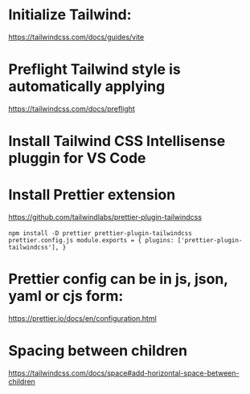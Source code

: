 # Initialize Tailwind:

https://tailwindcss.com/docs/guides/vite

# Preflight Tailwind style is automatically applying

https://tailwindcss.com/docs/preflight

# Install Tailwind CSS Intellisense pluggin for VS Code

# Install Prettier extension

https://github.com/tailwindlabs/prettier-plugin-tailwindcss

`npm install -D prettier prettier-plugin-tailwindcss`
` prettier.config.js
module.exports = {
plugins: ['prettier-plugin-tailwindcss'],
}`

# Prettier config can be in js, json, yaml or cjs form:

https://prettier.io/docs/en/configuration.html

# Spacing between children

https://tailwindcss.com/docs/space#add-horizontal-space-between-children
